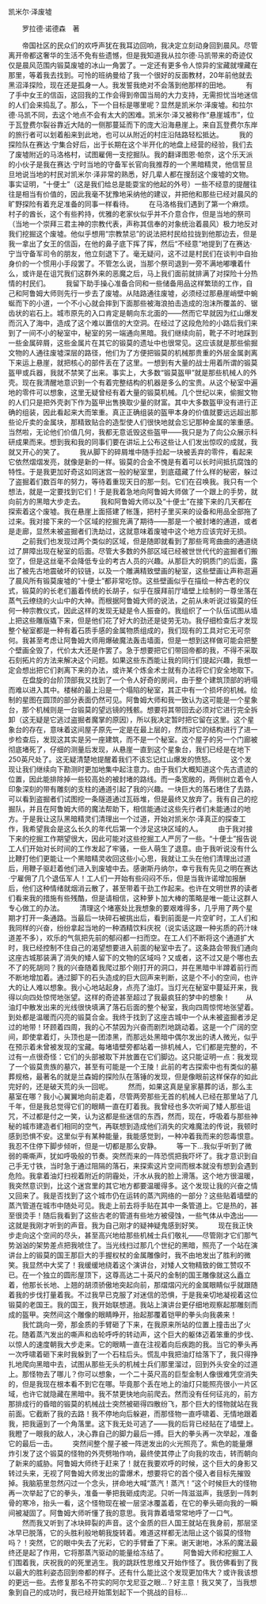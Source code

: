 凯米尔·泽废墟

　　罗拉德·诺德森　著

　　帝国社区的民众们的欢呼声犹在我耳边回响，我决定立刻动身回到晨风。尽管离开帝都这奢华的生活不免有些遗憾，但是我知道我从拉尔德·马凯带来的奇迹仅仅是晨风范围内锻莫废墟的冰山一角罢了。一定还有更多令人惊异的宝藏就埋藏在那里，等着我去找到。可怜的班纳曼给了我一个很好的反面教材，20年前他就去黑沼泽探险，现在还是孤身一人。我发誓我绝对不会落到他那样的田地。
　　有了手中女王的信函，这回我的工作会得到帝国当局的大力支持，无需担忧当地迷信的人们会来捣乱了。那么，下一个目标是哪里呢？显然是凯米尔·泽废墟。和拉尔德·马凯不同，去这个地点不会有太大的困难。凯米尔·泽又被称作“悬崖城市”，位于瓦登费尔裂谷靠近大陆的一侧那蔓延而下的庞大沿海悬崖上。来自瓦登费尔东岸的旅行者可以划着船来到此地，也可以从附近的村庄沿陆路轻松抵达。
　　我的探险队在赛达·宁集合好后，出于长期在这个半开化的地盘上经营的经验，我们去了废墟附近的马洛格村，试图雇佣一支挖掘队。我的翻译图恩·帕奈，这个乐天派的小伙子是我在赛达·宁时当地的守备军长官向我推荐的一个黑暗精灵，他信誓旦旦地说当地的村民对凯米尔·泽非常的熟悉，好几辈人都在搜刮这个废墟的文物。事实证明，“十便士”（这是我们给总是能耍宝的他起的外号）一些不经意的提醒往往是相当有价值的，因此我毫不犹豫地采纳他的建议，并把他和那些已经对晨风的旷野探险有着充足准备的同事一样看待。
　　在马洛格我们遇到了第一个麻烦。村子的酋长，这个有些矜持，优雅的老家伙似乎并不介意合作，但是当地的祭司（当地一个崇拜三君主神的宗教代表，声称其信奉的对象统治着晨风）极力地反对我们挖掘这个废墟。他似乎想用“宗教禁忌”的说法把村民给拉拢到他那边去，但是我一拿出了女王的信函，在他的鼻子底下挥了挥，然后“不经意”地提到了在赛达·宁当守备军司令的朋友，他立刻退下了。毫无疑问，这不过是村民们在谈判中自抬身价的一个惯用小手段罢了。不管怎么说，当那个祭司退到一旁不满地嘟囔着什么，或许是在诅咒我们这群外来的恶魔之后，马上我们面前就排满了对探险十分热情的村民们。
　　我留下助手操心准备合同和一些储备用品这样繁琐的工作，自己和阿鲁姆大师则先行一步去了废墟。从陆路通往废墟，必须经过那悬崖峭壁中蜿蜒而下的小道，一个不小心就会摔到下面那些被海浪拍击造成的泡沫所覆盖的、锯齿状的岩石上。城市原先的入口肯定是朝向东北面的——然而它早就因为红山爆发而沉入了海中，造成了这个难以置信的大空洞。在经过了这段危险的小路后我们来到了一间不小的秘室中，秘室的另一端通向黑暗。我们继续向前，靴子不时地踩到一些金属碎屑，这些金属片在其它的锻莫的遗址中也很常见。这应该就是那些偷掘文物的人通往废墟深层的路径，他们为了方便把锻莫的机械那贵重的外层金属剥离下来运上悬崖，就把核心的部件丢在了这里。一想到有大量的战士用着所谓的锻莫盔甲或兵器，我就不禁笑了出来。事实上，大多数“锻莫盔甲”就是那些机械人的外壳。现在我清醒地意识到一个有着完整结构的机器是多么的宝贵。从这个秘室中遍地的零件可以想象，这里无疑曾经有着大量的锻莫机械。几个世纪以来，偷掘文物的人们只是把外壳剥下作为盔甲出售换取少量的财富。其中大多数盔甲没有进行正确的组装，因此看起来大而笨重。真正正确组装的盔甲本身的价值就要远远超出那些论斤卖的金属块，那精致贴合的造型使人们很快地就会忘记那种金属的笨重感。当然啦，无论他们价值几何，我都无意诋毁这些盔甲——我只是为了向公众展示科研成果而来。想到我和我的同事们要在讲坛上公布这些让人们发出惊叹的成就，我就又开心的笑了。
　　我从脚下的碎屑堆中随手捡起一块被丢弃的零件，看起来它依然熠熠发亮，就像是新的一样。锻莫的合金不愧是有着可以长时间抵抗腐蚀的特性。于是我更加好奇这如同迷宫一般的秘室里，到底蕴藏了什么样的秘密，躲过了盗掘着们数百年的努力，等待着重现天日的那一刻。它们在召唤我。我只有一个想法，就是一定要找到它们！于是我着急地向阿鲁姆大师做了一个跟上的手势，就向前方的黑暗大步走去。
　　我和阿鲁姆大师以及“十便士”在接下来的几天都在探索着这个废墟。我在悬崖上面搭建了帐篷，把村子里买来的设备和用品全部拖了过来。我对接下来的一个区域的挖掘充满了期待——那是一个被封堵的通道，或者是走廊，显然未被盗掘者们洗劫过，这就意味着废墟中这个地方应该完好无损。
　　之前我们也发现过两个类似的区域，但是随即就看到了那些弯弯曲曲的通道绕过了屏障出现在秘室的后面。尽管大多数的外部区域已经被世世代代的盗掘者们搬空了，但是这丝毫不会降低专业的考古人员的兴趣。从那巨大的铜质门的后面，露出了被先古地震破坏的铰链，以及一个雕满精致壁画的秘室，这些壁画让声称逛遍了晨风所有锻莫废墟的“十便士”都非常吃惊。这些壁画似乎在描绘一种古老的仪式，锻莫的的长老们蓄着传统的长胡子，似乎在膜拜前厅墙壁上绘制的一尊坐落在蒸气云缭绕的火山中的大神。而根据阿鲁姆大师的说法，之前从未听说过锻莫的任何一种宗教仪式，因此这样的发现无疑是令人振奋的。我组织了一个队伍试图从墙上把这些雕版撬下来，但是他们花了好大的劲还是徒劳无功。我仔细检查后才发现整个秘室都是一种有着石质手感的金属物质组成的，我们现有的工具对它无可奈何。我甚至考虑让阿鲁姆大师用爆破魔法轰击墙面，但是一想到这样做可能会把整个壁画全毁了，代价太大还是作罢了。急于想要把它们带回帝都的我，不得不采取石刻拓片的方法来解决这个问题。如果这些东西能让我的同行们提起兴趣，我想一定会想出把它们剥离下来的办法，或许某个炼金术士就有办法将它们安全地取下。
　　在盘旋的台阶顶部我又找到了一个令人好奇的房间，由于整个建筑顶部的坍塌而难以进入其中。楼梯的最上沿是一个塌陷的秘室，其正中有一个损坏的机械。绘制的星图在圆顶的部分表面仍然可见。阿鲁姆大师和我一致认为这可能是一个星象台，那个机械则是一台锻莫的望远镜的残骸。想要将其带回去必须对它进行完全拆卸（这无疑是它逃过盗掘者魔掌的原因），所以我决定暂时把它留在这里。这个星象台的存在，意味着这间屋子原先一定是在最上层的，然而对它的结构进行了进一步检查后，发现这其实是另一座建筑，而不是一个秘室。这个屋子的另一个门廊被彻底堵死了，仔细的测量后发现，从悬崖一直到这个星象台，我们已经是在地下250英尺处了。这无疑清楚地提醒着我们不该忘记红山爆发的愤怒。
　　这个发现让我们继续向下勘测时更加地集中起注意力。由于我们大概知道这个先古遗迹的位置，因此能排除掉一些较高处的被封堵的路线。而一条宽敞的，两侧树立着令人印象深刻的带有雕刻的支柱的通道引起了我的兴趣。一块巨大的落石堵住了去路，可以看到盗掘者们试图挖一条隧道通过瓦砾堆，但是最终又放弃了。我有自己的挖掘队，并且在阿鲁姆大师的魔法帮助下，相信能通过这些先行者们未能通过的地方。于是我让这队黑暗精灵们清理出一个过道，开始对凯米尔·泽真正的探查工作，我希望我会是这么长久的年代后第一个涉足这块区域的人。
　　由于我对接下来的挖掘工作期望很大，因此可能对这些挖掘工人严厉了一些。“十便士”报告说工人们开始对长时间的工作发起了牢骚，一些人萌生了退意。由于我听说没有什么比鞭打他们更能让一个黑暗精灵收回这些小心思，我就让工头在他们清理出过道后，用鞭子驱赶着他们进入到废墟中去。感谢斯丹纳尔，幸亏我有先见之明在赛达·宁雇佣了几个退伍军人！工人们一开始有些闷闷不乐，但是当我许诺增加报酬后，他们这种情绪就烟消云散了，甚至带着干劲工作起来。也许在文明世界的读者们看来我的措施有些残酷，但是请相信，这种萝卜加大棒的策略是唯一能让这群人专心做工的办法。
　　清理这个堵塞处比我想象的要艰难得多，几乎用了两个星期才打开一条通路。当最后一块碎石被挑出后，看到前面是一片空旷时，工人们和我同样的兴奋，纷纷拿起当地的一种酒精饮料庆祝（说实话这跟一种劣质的药汁味道差不多），欢乐的气氛把先前的郁闷都一扫而空。在工人们不断将这个通道扩大时，我已经控制不住自己的渴望想要进入前面的秘室中去了。这条路会带我们通向这座古城那装满了消失的矮人留下的文物的区域吗？又或者，这不过又是个哪也去不了的死胡同？我的兴奋随着我爬过那个刚打开的洞口，并在黑暗中半蹲着前行而不断地增加着。通过脚下的石头造成的巨大回声来判断，这是个不小的空间，也许大的让人难以想象。我小心地站起身，点亮了油灯。当灯光在秘室中蔓延开来，我得以向四处惊愕地张望。这样的奇迹甚至超过了我最疯狂的梦中的想象！
　　从油灯中散发出来的光线很快填满了落石后面的整个秘室，我向四周惊愕地张望着。到处都是温暖而闪亮的锻莫合金。我终于找到了这座古城中一个从未被盗掘者涉足过的地带！环顾着四周，我的心不禁因为兴奋而剧烈地跳动着。这是一个广阔的空间，即使拿着灯，头顶也是一团漆黑，而那远处黑暗中偶尔发出的诱人微光，似乎在预示着未曾被发现的宝藏。每堵墙壁旁都站着一排机械人，它们都是完整的，不过有一点很奇怪：它们的头部被取下并放置在它们脚边。这只能证明一点：我发现了一个锻莫贵族的墓穴，甚至有可能是一个王陵！此前的考古探索中也有类似的墓葬规格，最著名的就是兰森姆的探险队在落锤的发现，但是像眼前这样保存的如此完好的，还是破天荒的头一回呢。
　　然而，如果这真是皇家墓葬的话，那么主墓室在哪？我小心翼翼地向前走着，尽管两旁那些无首的机械人已经在那里站了几千年，但是我总觉得它们的眼睛一直在盯着我。我曾经也多次听闻了矮人那些诅咒，不过都是付之一笑，认为这都是些迷信的东西，然而，现在，呼吸着与那些神秘的城市建造者们相同的空气，再联想到造成他们消失的灾难魔法的传说，我顿时感到恐惧不安。这里似乎有某种能量，我能感觉到，一种冲着我而来的怨毒恨意。我忍不住停下脚步倾听，但是一切都是那么安静。
　　等一下…我似乎听到了微弱的嘶嘶声，犹如呼吸般的节奏。突然而来的一阵恐慌把我吓坏了。我才意识到自己手无寸铁，当时急于通过阻隔的落石，来探索这片空间而根本就没有想到会遇到危险。我拿着油灯扫视着附近的阴霾处，汗水从我的脸上滑落。这个地方很温暖，我突然意识到，比这个迷宫里的其它地方都要温暖得多。这个发现让我的兴奋之情又回来了。我是否找到了这个城市仍在运转的蒸汽网络的一部分？这些贴着墙壁的蒸汽管道在城市中随处可见。我走上前去将手贴在其中一条管道上。它是热的，甚至很烫手！随后我看到了这些古老的管道有些地方被侵蚀，一些气体从中逸出——这就是我刚才听到的声音。我为自己刚才的疑神疑鬼感到好笑。
　　现在我正快步走向这个空间的尽头，甚至高兴地给那些机械士兵们敬礼——尽管刚才它们那气势汹汹的架势差点把我唬住了。当光线扫过那几个世纪的黑暗，照亮了一个站在演讲台上的锻莫的国王那巨大的手握权杖的金属雕像时，我不由地发出了胜利的微笑。我显然中大奖了！我缓缓地绕着这个演讲台，对矮人文物精致的做工赞叹不已。在一个独立的圆形屋顶下，这尊高达二十英尺的金制的国王雕像就这么矗立着，他那长长地、上翘的胡须骄傲地突起向前，那熠熠闪光的金属眼睛似乎就跟随着我的步伐打量着我。不过我早已克服了对迷信的恐惧，于是我亲切地凝视着这位锻莫的老国王。我的国王，我开始联想道。我站上演讲台更仔细地观察起那雕刻而成的盔甲。突然间这个雕像的眼睛睁开，抬起那覆着铠甲的拳头向我袭来！
　　我忙跳向一旁，那金质的手臂砸了下来，在我原来所站的位置上撞击出了火花。随着蒸汽发出的嘶声和齿轮呼呼的转动声，这个巨大的躯体迈着笨重的步伐、以惊人的速度朝我大步走来。它的眼睛一直在注视着向后疾跑的我。当它的拳头再一次呼啸着砸下来时我躲到了一个石柱后头。慌乱中我把油灯给落下了，我只得挣扎地爬向黑暗中去，试图从那些无头的机械士兵们那里溜过，回到外头安全的过道上。那怪物去了哪儿？你可以想象，一个二十英尺高的巨型金制人像很难凭空消失的，但是我现在根本看不到它在哪。毕竟那个丢在地上的油灯只能照亮很小一片区域，也许它就隐藏在黑暗中。我不禁更快地向前爬去。然而没有任何征兆的，前方那排成行的昏暗的锻莫的机械战士突然被砸得四散纷飞，那个巨大的怪物就站在我前面。它截断了我的去路！我不停地向后躲避，而那怪物一直呼啸着、无情地跟着我，把我逼到了一个角落里。这下我无处可逃了——我的后背已经贴在了墙壁上。我瞪了一眼我的敌人，决心靠自己的脚力最后一搏。巨大的拳头再一次举起，准备它的最后一击。
　　突然间整个屋子被一阵迸发出的火光照亮了。紫色的能量爆炸引发了这个锻莫的怪物的外壳劈啪作响，最终使其停止了向我的攻击，转而朝向了新来的威胁。阿鲁姆大师终于赶来了！就在我要欢呼的时候，这个巨大的身影又转过头来，无视了阿鲁姆大师发出的雷爆术，想要将它的首个侵入者目标先摧毁掉。我脑筋里忽然闪过一个念头，拼命地大喊“蒸汽！蒸汽！”这个时候巨大的怪物再一次举起了它的拳头，准备一拳把我砸成肉泥。只听一阵滋滋声，我感到一阵刺骨的寒冷，抬头一看，这个怪物现在被一层坚冰覆盖着，在它的拳头砸向我的一瞬间被凝固了。阿鲁姆大师听懂了我的意思。我背靠着墙常常地呼了一口气。
　　然而我又听到了冰块碎裂的声音。这个金质的巨人国王就站在我身前，那层坚冰早已脱落，它的头胜利般地朝我旋转着。难道这样都无法阻止这个锻莫的怪物吗？！突然，它的眼中失去了光彩，它的手臂垂了下来。谢天谢地，冰系的魔法最终还是起了作用，它将那蒸汽驱动的能量给冻结了。
　　阿鲁姆大师和挖掘工人们围着我，庆祝我的的死里逃生。我的跳跃性思维又开始作怪了。我仿佛看到了我以最大的胜利姿态回到帝都的样子。还有什么能比这个发现更加伟大？或许我该想的更远一些。去修复那名不符实的阿尔戈尼亚之眼…？好主意！我又笑了，当我想象到自己的成功时，我已经开始策划起下一个挑战的目标…
